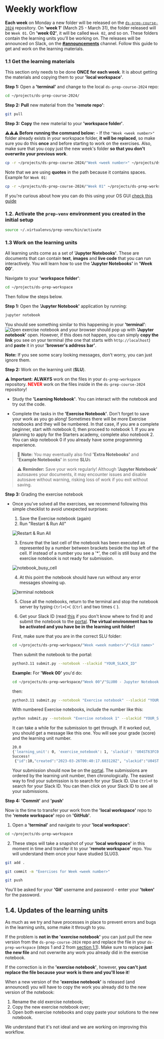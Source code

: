 # Weekly workflow

**Each week** on Monday a new folder will be released on the [`ds-prep-course-2024`](https://github.com/LDSSA/ds-prep-course-2024) repository. On **'week 1'** (March 25 - March 31), the folder released will be `Week 01`. On **'week 02'**, it will be called `Week 02`, and so on. These folders contain the learning units you'll be working on. The releases will be announced on Slack, on the **[#announcements](https://ldsaprepcourse2024.slack.com/archives/C06FMLGUL82)** channel. Follow this guide to get and work on the learning materials.

### 1.1 Get the learning materials

This section only needs to be done **ONCE for each week**. It is about getting the materials and copying them to your **'local workspace'**.

**Step 1:** Open a **'terminal'** and change to the local `ds-prep-course-2024` repo:

```bash
cd ~/projects/ds-prep-course-2024/
```

**Step 2:** **Pull** new material from the **'remote repo'**:

```bash
git pull
```

**Step 3:** **Copy** the new material to your **'workspace folder'**.

**⚠️⚠️⚠️ Before running the command below:** - If the `"Week <week number>"` folder already exists in your workspace folder, **it will be replaced**, so make sure you do this **once** and before starting to work on the exercises. Also, make sure that you copy just the new week's folder **so that you don't overwrite your previous work**.

```bash
cp -r ~/projects/ds-prep-course-2024/"Week <week number>" ~/projects/ds-prep-workspace/
```

Note that we are using **quotes** in the path because it contains spaces. Example for `Week 01`:

```bash
cp -r ~/projects/ds-prep-course-2024/"Week 01" ~/projects/ds-prep-workspace/
```

If you're curious about how you can do this using your OS GUI [check this guide](guides/using_os_gui_to_manage_directories.md)

### 1.2. Activate the `prep-venv` environment you created in the initial setup

```bash
source ~/.virtualenvs/prep-venv/bin/activate
```

### 1.3 Work on the learning units

All learning units come as a set of **'Jupyter Notebooks'**. These are documents that can contain **text**, **images** and **live code** that you can run interactively. You will learn how to use the **'Jupyter Notebooks'** in **'Week 00'**.

Navigate to your **'workspace folder'**:

```bash
cd ~/projects/ds-prep-workspace
```

Then follow the steps below.

**Step 1:** Open the **'Jupyter Notebook'** application by running:

```bash
jupyter notebook
```

You should see something similar to this happening in your **'terminal'**:
![Open exercise notebook](media/jupyter_terminal.png "Open exercise notebook")
and your browser should pop up with **'Jupyter notebook'** open. However, if this does not happen, you can simply **copy the link** you see on your terminal (the one that starts with `http://localhost`) and **paste** it in your **'browser's address bar'**.

**Note:** If you see some scary looking messages, don't worry, you can just ignore them.

**Step 2:** Work on the learning unit (**SLU**).

⚠️ **Important:** **ALWAYS** work on the files in your `ds-prep-workspace` repository. **<a style="color: red;">NEVER</a>** work on the files inside in the `ds-prep-course-2024` repository!

- Study the **'Learning Notebook'**. You can interact with the notebook and try out the code.

- Complete the tasks in the **'Exercise Notebook'**. Don't forget to save your work as you go along! Sometimes there will be more Exercise notebooks and they will be numbered. In that case, if you are a complete beginner, start with notebook 0, then proceed to notebook 1. If you are planning to apply for the Starters academy, complete also notebook 2. You can skip notebook 0 if you already have some programming experience.

> 📝 **Note:** You may eventually also find **'Extra Notebooks'** and **'Example Notebooks'** in some **SLU**s

> ⚠️ **Reminder:** Save your work regularly! Although **'Jupyter Notebook'** autosaves your documents, it may encounter issues and disable autosave without warning, risking loss of work if you exit without saving.

<a name="link-to-grading"></a>
**Step 3:** Grading the exercise notebook

- Once you've solved all the exercises, we recommend following this simple checklist to avoid unexpected surprises:

  1.  Save the Exercise notebook (again)
  2.  Run "Restart & Run All"

  ![Restart & Run All](media/jupyter_clear_and_run.png)

  3.  Ensure that the last cell of the notebook has been executed as represented by a number between brackets beside the top left of the cell. If instead of a number you see a '\*', the cell is still busy and the exercise notebook is not ready for submission.

  ![notebook_busy_cell](media/notebook_busy_cell.png)

  4.  At this point the notebook should have run without any error messages showing up.

  ![terminal notebook](media/terminal_notebook.png)

  5.  Close all the notebooks, return to the terminal and stop the notebook server by typing `Ctrl+C+C` (`Ctrl` and two times `C` ).

  6.  Get your Slack ID (read [this](https://moshfeu.medium.com/how-to-find-my-member-id-in-slack-workspace-d4bba942e38c) if you don't know where to find it) and submit the notebook to the [portal](https://prep-course-portal.ldsacademy.org/). **The virtual environment has to be activated and you have be in the learning unit folder!**

  First, make sure that you are in the correct SLU folder:

  ```bash
  cd ~/projects/ds-prep-workspace/"Week <week number>"/"<SLU name>"
  ```

  Then submit the notebook to the portal:

  ```bash
  python3.11 submit.py --notebook --slackid "YOUR_SLACK_ID"
  ```

  **Example:** For **'Week 00'** you'd do:

  ```bash
  cd ~/projects/ds-prep-workspace/"Week 00"/"SLU00 - Jupyter Notebook"
  ```

  then:
  
  ```bash
  python3.11 submit.py --notebook "Exercise notebook" --slackid "YOUR_SLACK_ID"
  ```

  With numbered Exercise notebooks, include the number like this:
  
  ```bash
  python submit.py --notebook "Exercise notebook 1" --slackid "YOUR_SLACK_ID"
  ```
  
  It can take a while for the submission to get through. If it worked out, you should get a message like this one. You will see your grade (score) and the learning unit number.

  ```bash
  20.0
  {'learning_unit': 0, 'exercise_notebook': 1, 'slackid': 'U04ST63FC02', 'score': 20.0}
  Success!
   {"id":10,"created":"2023-03-26T00:40:17.603128Z", "slackid":"U04ST63FC02", "learning_unit" 0, "exercise_notebook":1, "score":20.0}
  ```

  Your submission should now be on the [portal](https://prep-course-portal.ldsacademy.org/). The submissions are ordered by the learning unit number, then chronologically. The easiest way to find your submission is to search for your Slack ID. Use `Ctrl+F` to search for your Slack ID. You can then click on your Slack ID to see all your submissions.

**Step 4:** **'Commit'** and **'push'**

Now is the time to transfer your work from the **'local workspace'** repo to the **'remote workspace'** repo on **'GitHub'**.

1.  Open a **'terminal'** and navigate to your **'local workspace'**:

```bash
cd ~/projects/ds-prep-workspace
```

2.  These steps will take a snapshot of your **'local workspace'** in this moment in time and transfer it to your **'remote workspace'** repo. You will understand them once your have studied SLU03.

```bash
git add .
```

```bash
git commit -m "Exercises for Week <week number>"
```

```bash
git push
```

You'll be asked for your **'Git'** username and password - enter your **'token'** for the password.

## 1.4. Updates of the learning units

As much as we try and have processes in place to prevent errors and bugs in the learning units, some make it through to you.

If the problem is **not in the 'exercise notebook'** you can just pull the new version from the `ds-prep-course-2024` repo and replace the file in your `ds-prep-workspace` (steps 1 and 2 from [section 1.1](#11-get-the-learning-materials)). Make sure to replace **just the new file** and not overwrite any work you already did in the exercise notebook.

If the correction is in the **'exercise notebook'**, however, **you can't just replace the file because your work is there and you'll lose it**!

When a new version of the **'exercise notebook'** is released (and announced) you will have to copy the work you already did to the new version of the notebook:

1. Rename the old exercise notebook;
1. Copy the new exercise notebook over;
1. Open both exercise notebooks and copy paste your solutions to the new notebook.

We understand that it's not ideal and we are working on improving this workflow.
